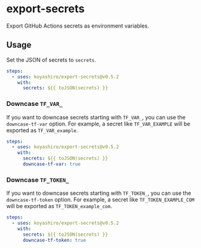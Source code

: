 # export-secrets

Export GitHub Actions secrets as environment variables.

## Usage

Set the JSON of secrets to `secrets`.

```yaml
steps:
  - uses: koyashiro/export-secrets@v0.5.2
    with:
      secrets: ${{ toJSON(secrets) }}
```

### Downcase `TF_VAR_`

If you want to downcase secrets starting with `TF_VAR_`, you can use the `downcase-tf-var` option.
For example, a secret like `TF_VAR_EXAMPLE` will be exported as `TF_VAR_example`.

```yaml
steps:
  - uses: koyashiro/export-secrets@v0.5.2
    with:
      secrets: ${{ toJSON(secrets) }}
      downcase-tf-var: true
```

### Downcase `TF_TOKEN_`

If you want to downcase secrets starting with `TF_TOKEN_`, you can use the `downcase-tf-token` option.
For example, a secret like `TF_TOKEN_EXAMPLE_COM` will be exported as `TF_TOKEN_example_com`.

```yaml
steps:
  - uses: koyashiro/export-secrets@v0.5.2
    with:
      secrets: ${{ toJSON(secrets) }}
      downcase-tf-token: true
```
